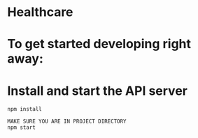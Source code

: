 # Healthcare
# To get started developing right away:

 # Install and start the API server

    npm install
    
    MAKE SURE YOU ARE IN PROJECT DIRECTORY
    npm start